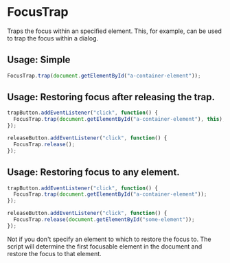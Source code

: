 # FocusTrap
Traps the focus within an specified element. This, for example, can be used to trap the focus within a dialog.

## Usage: Simple
```javascript
FocusTrap.trap(document.getElementById("a-container-element"));
```

## Usage: Restoring focus after releasing the trap.
```javascript
trapButton.addEventListener("click", function() {
  FocusTrap.trap(document.getElementById("a-container-element"), this);
});

releaseButton.addEventListener("click", function() {
  FocusTrap.release();
});
```
## Usage: Restoring focus to any element.
```javascript
trapButton.addEventListener("click", function() {
  FocusTrap.trap(document.getElementById("a-container-element"));
});

releaseButton.addEventListener("click", function() {
  FocusTrap.release(document.getElementById("some-element"));
});
```
Not if you don't specify an element to which to restore the focus to. The script will determine the first focusable element in the document and restore the focus to that element.
